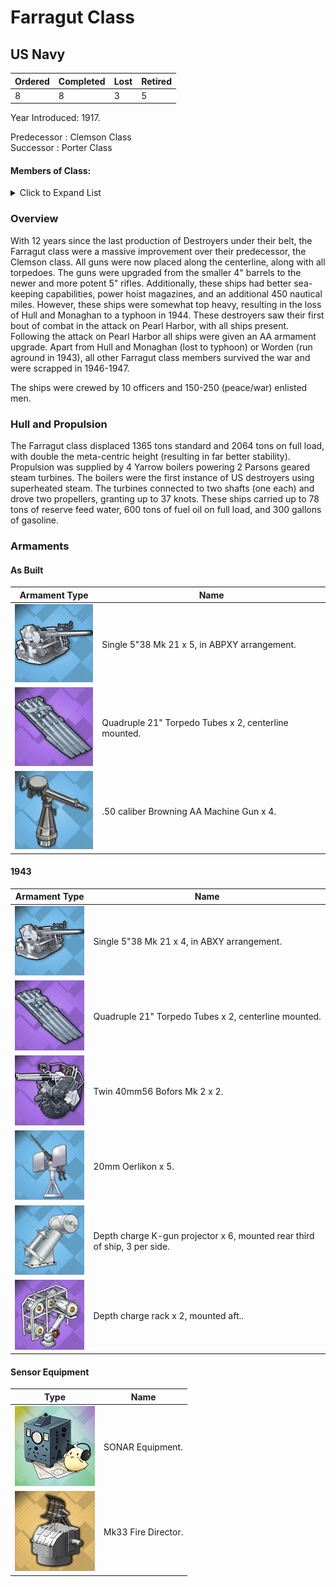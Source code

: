 # Farragut Class
## US Navy

Ordered | Completed | Lost | Retired
 ------ | ------ | ------ | ------ 
8 | 8 | 3 | 5 <br/>
 
Year Introduced: 1917. <br/>
 
Predecessor : Clemson Class <br/>
Successor : Porter Class <br/>

#### Members of Class: <br/>

<details>
	<summary>Click to Expand List</summary>
	
Icon | Name | Hull Number | Present
| ------ | ------ | ------ |  ------ |
![UnknownBB](/Icons/Ship/UnknownDD.png) | Farragut | DD-348 | No <br/>
![Dewey](/Icons/Ship/EagleUnion/Dewey.png) | Dewey | DD-349 | Yes <br/>
![UnknownBB](/Icons/Ship/UnknownDD.png) | Mustin | DD-350 | No <br/>
![UnknownBB](/Icons/Ship/UnknownDD.png) | Russell | DD-351 | No <br/>
![UnknownBB](/Icons/Ship/UnknownDD.png) | O'Brien | DD-352 | No <br/>
![UnknownBB](/Icons/Ship/UnknownDD.png) | Walke | DD-353 | No <br/>
![UnknownBB](/Icons/Ship/UnknownDD.png) | Morris | DD-354 | No <br/>
![Aylwin](/Icons/Ship/EagleUnion/Aylwin.png)| Aylwin | DD-355 | Yes <br/>

</details>

### Overview

With 12 years since the last production of Destroyers under their belt, the Farragut class were a massive improvement over their predecessor, the Clemson class. All guns were now placed along the centerline, along with all torpedoes. The guns were upgraded from the smaller 4" barrels to the newer and more potent 5" rifles. Additionally, these ships had better sea-keeping capabilities, power hoist magazines, and an additional 450 nautical miles. However, these ships were somewhat top heavy, resulting in the loss of Hull and Monaghan to a typhoon in 1944. These destroyers saw their first bout of combat in the attack on Pearl Harbor, with all ships present. Following the attack on Pearl Harbor all ships were given an AA armament upgrade. Apart from Hull and Monaghan (lost to typhoon) or Worden (run aground in 1943), all other Farragut class members survived the war and were scrapped in 1946-1947. <br/>

The ships were crewed by 10 officers and 150-250 (peace/war) enlisted men. <br/>

### Hull and Propulsion

The Farragut class displaced 1365 tons standard and 2064 tons on full load, with double the meta-centric height (resulting in far better stability). Propulsion was supplied by 4 Yarrow boilers powering 2 Parsons geared steam turbines. The boilers were the first instance of US destroyers using superheated steam. The turbines connected to two shafts (one each) and drove two propellers, granting up to 37 knots. These ships carried up to 78 tons of reserve feed water, 600 tons of fuel oil on full load, and 300 gallons of gasoline.

### Armaments

#### As Built

Armament Type | Name |
 ------ | ------ |
![Single5in38Mk21](/Icons/Equipment/Guns/DD/5in38Mk21.png) | Single 5"38 Mk 21 x 5, in ABPXY arrangement.
![Quadruple21in](/Icons/Equipment/Torpedo/Surface/21inQuadrupleUSN.png) | Quadruple 21" Torpedo Tubes x 2, centerline mounted.
![0.5inAAMG](/Icons/Equipment/AA/0.5inAAMG.png) | .50 caliber Browning AA Machine Gun x 4.

#### 1943

Armament Type | Name |
 ------ | ------ |
![Single5in38Mk21](/Icons/Equipment/Guns/DD/5in38Mk21.png) | Single 5"38 Mk 21 x 4, in ABXY arrangement.
![Quadruple21in](/Icons/Equipment/Torpedo/Surface/21inQuadrupleUSN.png) | Quadruple 21" Torpedo Tubes x 2, centerline mounted.
![Twin40mmBofors](/Icons/Equipment/AA/Twin40mmUSN.png) | Twin 40mm56 Bofors Mk 2  x 2.
![20mmOerlikon](/Icons/Equipment/AA/20mmOerlikon.png) | 20mm Oerlikon x 5. <br/>
![DC](/Icons/Equipment/Auxiliary/DepthCharge.png) | Depth charge K-gun projector x 6, mounted rear third of ship, 3 per side.
![ImprovedDC](/Icons/Equipment/Auxiliary/ImprovedDepthCharge.png) | Depth charge rack x 2, mounted aft..<br/>

#### Sensor Equipment

Type | Name |
 ------ | ------ |
![OldSonar](/Icons/Equipment/Auxiliary/OldSonar.png) | SONAR Equipment. <br/>
![Mk33](/Icons/Equipment/Auxiliary/Mk33FireDirector.png) | Mk33 Fire Director. <br/>